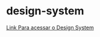 # design-system
<a href='https://brunopp00.github.io/design-system/'>Link Para acessar o Design System</a>
